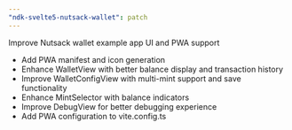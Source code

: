 ```yaml
---
"ndk-svelte5-nutsack-wallet": patch
---
```


Improve Nutsack wallet example app UI and PWA support

- Add PWA manifest and icon generation
- Enhance WalletView with better balance display and transaction history
- Improve WalletConfigView with multi-mint support and save functionality
- Enhance MintSelector with balance indicators
- Improve DebugView for better debugging experience
- Add PWA configuration to vite.config.ts
